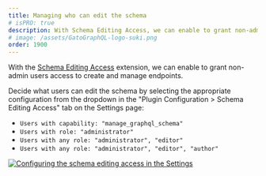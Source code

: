 ```yaml
---
title: Managing who can edit the schema
# isPRO: true
description: With Schema Editing Access, we can enable to grant non-admin users access to create and manage endpoints.
# image: /assets/GatoGraphQL-logo-suki.png
order: 1900
---
```


With the [Schema Editing Access](../../../extensions/schema-editing-access/) extension, we can enable to grant non-admin users access to create and manage endpoints.

<!-- Following the same <a href="https://wordpress.org/support/article/roles-and-capabilities/#summary-of-roles" target="_blank">scheme as when editing posts in WordPress</a>, where users with different roles (`subscriber`, `contributor`, `author` and `editor`) have access to different capabilities:

| Role | Capabilities |
| --- | --- |
| Editor | Can publish and manage posts including the posts of other users |
| Author | Can publish and manage their own posts |
| Contributor | Can write and manage their own posts but cannot publish them |
| Subscriber | Can only read posts | -->

Decide what users can edit the schema by selecting the appropriate configuration from the dropdown in the "Plugin Configuration > Schema Editing Access" tab on the Settings page:

- `Users with capability: "manage_graphql_schema"`
- `Users with role: "administrator"`
- `Users with any role: "administrator", "editor"`
- `Users with any role: "administrator", "editor", "author"`

<div class="img-width-1024" markdown=1>

<a href="/assets/guides/upstream-pro/settings-schema-editing-access.png" target="_blank">![Configuring the schema editing access in the Settings](/assets/guides/upstream-pro/settings-schema-editing-access.png "Configuring the schema editing access in the Settings")</a>

</div>
